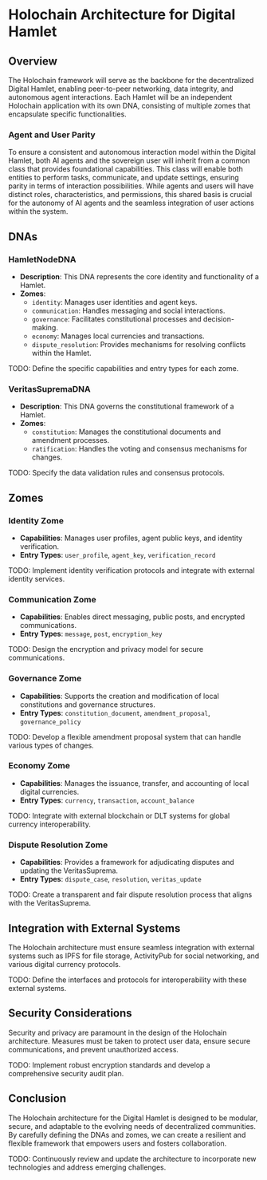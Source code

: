 # Holochain Architecture for Digital Hamlet

## Overview

The Holochain framework will serve as the backbone for the decentralized Digital Hamlet, enabling peer-to-peer networking, data integrity, and autonomous agent interactions. Each Hamlet will be an independent Holochain application with its own DNA, consisting of multiple zomes that encapsulate specific functionalities.

### Agent and User Parity

To ensure a consistent and autonomous interaction model within the Digital Hamlet, both AI agents and the sovereign user will inherit from a common class that provides foundational capabilities. This class will enable both entities to perform tasks, communicate, and update settings, ensuring parity in terms of interaction possibilities. While agents and users will have distinct roles, characteristics, and permissions, this shared basis is crucial for the autonomy of AI agents and the seamless integration of user actions within the system.

## DNAs

### HamletNodeDNA

- **Description**: This DNA represents the core identity and functionality of a Hamlet.
- **Zomes**:
  - `identity`: Manages user identities and agent keys.
  - `communication`: Handles messaging and social interactions.
  - `governance`: Facilitates constitutional processes and decision-making.
  - `economy`: Manages local currencies and transactions.
  - `dispute_resolution`: Provides mechanisms for resolving conflicts within the Hamlet.

TODO: Define the specific capabilities and entry types for each zome.

### VeritasSupremaDNA

- **Description**: This DNA governs the constitutional framework of a Hamlet.
- **Zomes**:
  - `constitution`: Manages the constitutional documents and amendment processes.
  - `ratification`: Handles the voting and consensus mechanisms for changes.

TODO: Specify the data validation rules and consensus protocols.

## Zomes

### Identity Zome

- **Capabilities**: Manages user profiles, agent public keys, and identity verification.
- **Entry Types**: `user_profile`, `agent_key`, `verification_record`

TODO: Implement identity verification protocols and integrate with external identity services.

### Communication Zome

- **Capabilities**: Enables direct messaging, public posts, and encrypted communications.
- **Entry Types**: `message`, `post`, `encryption_key`

TODO: Design the encryption and privacy model for secure communications.

### Governance Zome

- **Capabilities**: Supports the creation and modification of local constitutions and governance structures.
- **Entry Types**: `constitution_document`, `amendment_proposal`, `governance_policy`

TODO: Develop a flexible amendment proposal system that can handle various types of changes.

### Economy Zome

- **Capabilities**: Manages the issuance, transfer, and accounting of local digital currencies.
- **Entry Types**: `currency`, `transaction`, `account_balance`

TODO: Integrate with external blockchain or DLT systems for global currency interoperability.

### Dispute Resolution Zome

- **Capabilities**: Provides a framework for adjudicating disputes and updating the VeritasSuprema.
- **Entry Types**: `dispute_case`, `resolution`, `veritas_update`

TODO: Create a transparent and fair dispute resolution process that aligns with the VeritasSuprema.

## Integration with External Systems

The Holochain architecture must ensure seamless integration with external systems such as IPFS for file storage, ActivityPub for social networking, and various digital currency protocols.

TODO: Define the interfaces and protocols for interoperability with these external systems.

## Security Considerations

Security and privacy are paramount in the design of the Holochain architecture. Measures must be taken to protect user data, ensure secure communications, and prevent unauthorized access.

TODO: Implement robust encryption standards and develop a comprehensive security audit plan.

## Conclusion

The Holochain architecture for the Digital Hamlet is designed to be modular, secure, and adaptable to the evolving needs of decentralized communities. By carefully defining the DNAs and zomes, we can create a resilient and flexible framework that empowers users and fosters collaboration.

TODO: Continuously review and update the architecture to incorporate new technologies and address emerging challenges.
